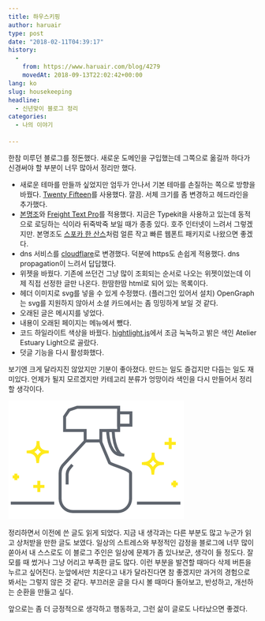 ```yaml
---
title: 하우스키핑
author: haruair
type: post
date: "2018-02-11T04:39:17"
history:
  - 
    from: https://www.haruair.com/blog/4279
    movedAt: 2018-09-13T22:02:42+00:00
lang: ko
slug: housekeeping
headline:
  - 신년맞이 블로그 정리
categories:
  - 나의 이야기

---
```

한참 미루던 블로그를 정돈했다. 새로운 도메인을 구입했는데 그쪽으로 옮길까 하다가 신경써야 할 부분이 너무 많아서 정리만 했다.

  * 새로운 테마를 만들까 싶었지만 엄두가 안나서 기본 테마를 손질하는 쪽으로 방향을 바꿨다. [Twenty Fifteen][1]를 사용했다. 깔끔. 서체 크기를 좀 변경하고 헤드라인을 추가했다.
  * [본명조][2]와 [Freight Text Pro][3]를 적용했다. 지금은 Typekit을 사용하고 있는데 동적으로 로딩하는 식이라 뒤죽박죽 보일 때가 종종 있다. 호주 인터넷이 느려서 그렇겠지만. 본명조도 [스포카 한 산스][4]처럼 얼른 작고 빠른 웹폰트 패키지로 나왔으면 좋겠다.
  * dns 서비스를 [cloudflare][5]로 변경했다. 덕분에 https도 손쉽게 적용했다. dns propagation이 느려서 답답했다.
  * 위젯을 바꿨다. 기존에 쓰던건 그냥 많이 조회되는 순서로 나오는 위젯이었는데 이제 직접 선정한 글만 나온다. 한땀한땀 html로 되어 있는 목록이다.
  * 헤더 이미지로 svg를 넣을 수 있게 수정했다. (플러그인 있어서 설치) OpenGraph는 svg를 지원하지 않아서 소셜 카드에서는 좀 밍밍하게 보일 것 같다.
  * 오래된 글은 메시지를 넣었다.
  * 내용이 오래된 페이지는 메뉴에서 뺐다.
  * 코드 하일라이트 색상을 바꿨다. [hightlight.js][6]에서 조금 눅눅하고 밝은 색인 Atelier Estuary Light으로 골랐다.
  * 덧글 기능을 다시 활성화했다.

보기엔 크게 달라지진 않았지만 기분이 좋아졌다. 만드는 일도 즐겁지만 다듬는 일도 재미있다. 언제가 될지 모르겠지만 카테고리 분류가 엉망이라 색인을 다시 만들어서 정리할 생각이다.

![](spray.png)

정리하면서 이전에 쓴 글도 읽게 되었다. 지금 내 생각과는 다른 부분도 많고 누군가 읽고 상처받을 만한 글도 보였다. 일상의 스트레스와 부정적인 감정을 블로그에 너무 많이 쏟아서 내 스스로도 이 블로그 주인은 일상에 문제가 좀 있나보군, 생각이 들 정도다. 잘 모를 때 썼거나 그냥 어리고 부족한 글도 많다. 이런 부분을 발견할 때마다 삭제 버튼을 누르고 싶어진다. 눈앞에서만 치운다고 내가 달라진다면 참 좋겠지만 과거의 경험으로 봐서는 그렇지 않은 것 같다. 부끄러운 글을 다시 볼 때마다 돌아보고, 반성하고, 개선하는 순환을 만들고 싶다.

앞으로는 좀 더 긍정적으로 생각하고 행동하고, 그런 삶이 글로도 나타났으면 좋겠다.

 [1]: https://en-au.wordpress.org/themes/twentyfifteen/
 [2]: https://typekit.com/fonts/source-han-serif-korean
 [3]: https://typekit.com/fonts/freight-text
 [4]: https://spoqa.github.io/spoqa-han-sans/en-US/
 [5]: https://cloudflare.com
 [6]: https://highlightjs.org/
